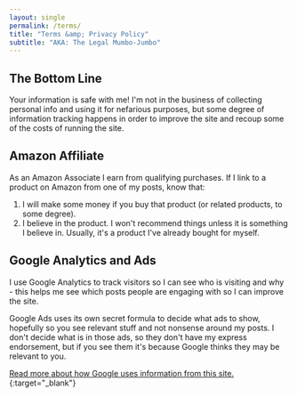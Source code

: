 ```yaml
---
layout: single
permalink: /terms/
title: "Terms &amp; Privacy Policy"
subtitle: "AKA: The Legal Mumbo-Jumbo"
---
```


## The Bottom Line
Your information is safe with me!  I'm not in the business of collecting personal info and using it for nefarious purposes, but some degree of information tracking happens in order to improve the site and recoup some of the costs of running the site.

## Amazon Affiliate
As an Amazon Associate I earn from qualifying purchases.  If I link to a product on Amazon from one of my posts, know that:

1) I will make some money if you buy that product (or related products, to some degree).
2) I believe in the product.  I won't recommend things unless it is something I believe in.  Usually, it's a product I've already bought for myself.

## Google Analytics and Ads
I use Google Analytics to track visitors so I can see who is visiting and why - this helps me see which posts people are engaging with so I can improve the site.

Google Ads uses its own secret formula to decide what ads to show, hopefully so you see relevant stuff and not nonsense around my posts.  I don't decide what is in those ads, so they don't have my express endorsement, but if you see them it's because Google thinks they may be relevant to you.

[Read more about how Google uses information from this site.](https://policies.google.com/technologies/partner-sites){:target="_blank"}